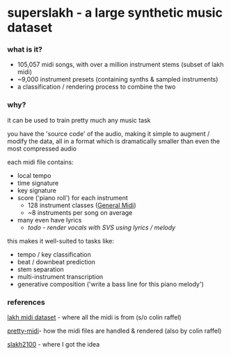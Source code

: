 # superslakh - a large synthetic music dataset

### what is it?
- 105,057 midi songs, with over a million instrument stems (subset of lakh midi)
- ~9,000 instrument presets (containing synths & sampled instruments)
- a classification / rendering process to combine the two

### why?
it can be used to train pretty much any music task

you have the 'source code' of the audio, making it simple to augment / modify the data, all in a format which is dramatically smaller than even the most compressed audio

each midi file contains:
- local tempo
- time signature
- key signature
- score ('piano roll') for each instrument
	- 128 instrument classes ([General Midi](https://en.wikipedia.org/wiki/General_MIDI))
	- ~8 instruments per song on average
- many even have lyrics
	- *todo - render vocals with SVS using lyrics / melody*

this makes it well-suited to tasks like:
- tempo / key classification
- beat / downbeat prediction
- stem separation
- multi-instrument transcription
- generative composition ('write a bass line for this piano melody')

### references
[lakh midi dataset](https://colinraffel.com/projects/lmd/) - where all the midi is from (s/o colin raffel)

[pretty-midi](https://github.com/craffel/pretty-midi)- how the midi files are handled & rendered (also by colin raffel)

[slakh2100](http://www.slakh.com/) - where I got the idea
